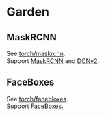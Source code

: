 # Garden

## MaskRCNN

See [torch/maskrcnn](./torch/maskrcnn).  
Support [MaskRCNN](https://github.com/lyncole/maskrcnn-benchmark)
and [DCNv2](https://github.com/CharlesShang/DCNv2).

## FaceBoxes

See [torch/facebloxes](./torch/faceboxes).  
Support [FaceBoxes](https://github.com/zisianw/FaceBoxes.PyTorch).